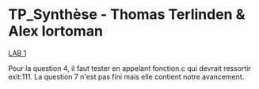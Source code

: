 # TP_Synthèse - Thomas Terlinden & Alex Iortoman
[LAB 1](EnseaSH.pdf)

Pour la question 4, il faut tester en appelant fonction.c qui devrait ressortir exit:111.
La question 7 n'est pas fini mais elle contient notre avancement.

